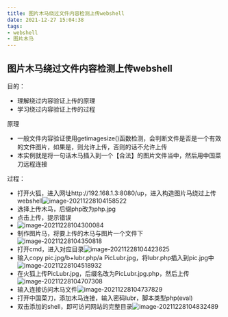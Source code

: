 ```yaml
---
title: 图片木马绕过文件内容检测上传webshell
date: 2021-12-27 15:04:38
tags: 
- webshell
- 图片木马
---
```


## 图片木马绕过文件内容检测上传webshell

目的：
* 理解绕过内容验证上传的原理
* 学习绕过内容验证上传的过程

原理
* 一般文件内容验证使用getimagesize()函数检测，会判断文件是否是一个有效的文件图片，如果是，则允许上传，否则的话不允许上传
* 本实例就是将一句话木马插入到一个【合法】的图片文件当中，然后用中国菜刀远程连接

过程：

* 打开火狐，进入网址http://192.168.1.3:8080/up，进入构造图片马绕过上传webshell![image-20211228104158522](http://121.5.125.62:88/image/%E5%9B%BE%E7%89%87%E6%9C%A8%E9%A9%AC%E7%BB%95%E8%BF%87%E6%96%87%E4%BB%B6%E5%86%85%E5%AE%B9%E6%A3%80%E6%B5%8B%E4%B8%8A%E4%BC%A0webshell/image-20211228104158522.png)
* 选择上传木马，后缀php改为php.jpg
* 点击上传，提示错误
* ![image-20211228104300084](http://121.5.125.62:88/image/%E5%9B%BE%E7%89%87%E6%9C%A8%E9%A9%AC%E7%BB%95%E8%BF%87%E6%96%87%E4%BB%B6%E5%86%85%E5%AE%B9%E6%A3%80%E6%B5%8B%E4%B8%8A%E4%BC%A0webshell/image-20211228104300084.png)
* 制作图片马，将要上传的木马与图片一个文件下![image-20211228104350818](http://121.5.125.62:88/image/%E5%9B%BE%E7%89%87%E6%9C%A8%E9%A9%AC%E7%BB%95%E8%BF%87%E6%96%87%E4%BB%B6%E5%86%85%E5%AE%B9%E6%A3%80%E6%B5%8B%E4%B8%8A%E4%BC%A0webshell/image-20211228104350818.png)
* 打开cmd，进入对应目录![image-20211228104423625](http://121.5.125.62:88/image/%E5%9B%BE%E7%89%87%E6%9C%A8%E9%A9%AC%E7%BB%95%E8%BF%87%E6%96%87%E4%BB%B6%E5%86%85%E5%AE%B9%E6%A3%80%E6%B5%8B%E4%B8%8A%E4%BC%A0webshell/image-20211228104423625.png)
* 输入copy pic.jpg/b+lubr.php/a PicLubr.jpg，将lubr.php插入到pic.jpg中![image-20211228104518932](http://121.5.125.62:88/image/%E5%9B%BE%E7%89%87%E6%9C%A8%E9%A9%AC%E7%BB%95%E8%BF%87%E6%96%87%E4%BB%B6%E5%86%85%E5%AE%B9%E6%A3%80%E6%B5%8B%E4%B8%8A%E4%BC%A0webshell/image-20211228104518932.png)
* 在火狐上传PicLubr.jpg，后缀名改为PicLubr.jpg.php，然后上传![image-20211228104707308](http://121.5.125.62:88/image/%E5%9B%BE%E7%89%87%E6%9C%A8%E9%A9%AC%E7%BB%95%E8%BF%87%E6%96%87%E4%BB%B6%E5%86%85%E5%AE%B9%E6%A3%80%E6%B5%8B%E4%B8%8A%E4%BC%A0webshell/image-20211228104707308.png)
* 输入连接访问木马文件![image-20211228104737829](http://121.5.125.62:88/image/%E5%9B%BE%E7%89%87%E6%9C%A8%E9%A9%AC%E7%BB%95%E8%BF%87%E6%96%87%E4%BB%B6%E5%86%85%E5%AE%B9%E6%A3%80%E6%B5%8B%E4%B8%8A%E4%BC%A0webshell/image-20211228104737829.png)
* 打开中国菜刀，添加木马连接，输入密码lubr，脚本类型php(eval)
* 双击添加的shell，即可访问网站的完整目录![image-20211228104832489](http://121.5.125.62:88/image/%E5%9B%BE%E7%89%87%E6%9C%A8%E9%A9%AC%E7%BB%95%E8%BF%87%E6%96%87%E4%BB%B6%E5%86%85%E5%AE%B9%E6%A3%80%E6%B5%8B%E4%B8%8A%E4%BC%A0webshell/image-20211228104832489.png)

